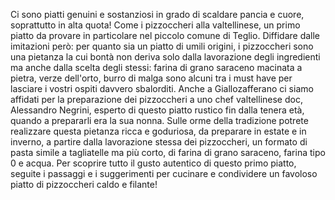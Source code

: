 Ci sono piatti genuini e sostanziosi in grado di scaldare pancia e cuore, soprattutto in alta quota! Come i pizzoccheri alla valtellinese, un primo piatto da provare in particolare nel piccolo comune di Teglio. Diffidare dalle imitazioni però: per quanto sia un piatto di umili origini, i pizzoccheri sono una pietanza la cui bontà non deriva solo dalla lavorazione degli ingredienti ma anche dalla scelta degli stessi: farina di grano saraceno macinata a pietra, verze dell'orto, burro di malga sono alcuni tra i must have per lasciare i vostri ospiti davvero sbalorditi. Anche a Giallozafferano ci siamo affidati per la preparazione dei pizzoccheri a uno chef valtellinese doc, Alessandro Negrini, esperto di questo piatto rustico fin dalla tenera età, quando a prepararli era la sua nonna. Sulle orme della tradizione potrete realizzare questa pietanza ricca e goduriosa, da preparare in estate e in inverno, a partire dalla lavorazione stessa dei pizzoccheri, un formato di pasta simile a tagliatelle ma più corto, di farina di grano saraceno, farina tipo 0 e acqua. Per scoprire tutto il gusto autentico di questo primo piatto, seguite i passaggi e i suggerimenti per cucinare e condividere un favoloso piatto di pizzoccheri caldo e filante!